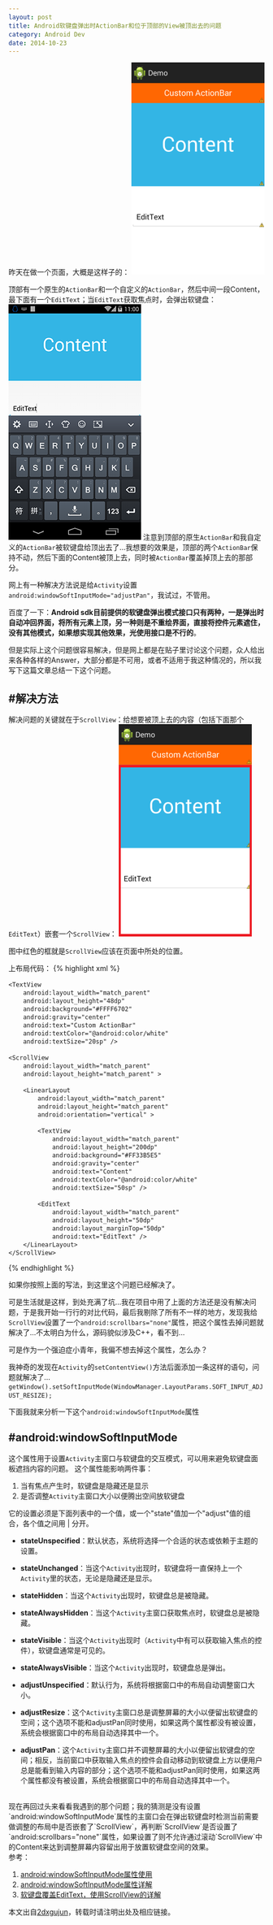 ```yaml
---
layout: post
title: Android软键盘弹出时ActionBar和位于顶部的View被顶出去的问题
category: Android Dev
date: 2014-10-23
---
```


昨天在做一个页面，大概是这样子的：
![sample](/media/files/2014/10/23/sample.png)

<!-- more -->

顶部有一个原生的`ActionBar`和一个自定义的`ActionBar`，然后中间一段Content，最下面有一个`EditText`；当`EditText`获取焦点时，会弹出软键盘：
![soft_keyboard_pop](/media/files/2014/10/23/soft_keyboard_pop.png)
注意到顶部的原生`ActionBar`和我自定义的`ActionBar`被软键盘给顶出去了...我想要的效果是，顶部的两个`ActionBar`保持不动，然后下面的Content被顶上去，同时被`ActionBar`覆盖掉顶上去的那部分。

网上有一种解决方法说是给`Activity`设置`android:windowSoftInputMode="adjustPan"`，我试过，不管用。

百度了一下：**Android sdk目前提供的软键盘弹出模式接口只有两种，一是弹出时自动冲回界面，将所有元素上顶，另一种则是不重绘界面，直接将控件元素遮住，没有其他模式，如果想实现其他效果，光使用接口是不行的**。

但是实际上这个问题很容易解决，但是网上都是在贴子里讨论这个问题，众人给出来各种各样的Answer，大部分都是不可用，或者不适用于我这种情况的，所以我写下这篇文章总结一下这个问题。

#解决方法
---
解决问题的关键就在于`ScrollView`：给想要被顶上去的内容（包括下面那个`EditText`）嵌套一个`ScrollView`：
![scrollview_nested](/media/files/2014/10/23/scrollview_nested.png)

图中红色的框就是`ScrollView`应该在页面中所处的位置。

上布局代码：
{% highlight xml %}
<?xml version="1.0" encoding="UTF-8"?>
<LinearLayout xmlns:android="http://schemas.android.com/apk/res/android"
    android:layout_width="match_parent"
    android:layout_height="match_parent"
    android:orientation="vertical" >

    <TextView
        android:layout_width="match_parent"
        android:layout_height="48dp"
        android:background="#FFFF6702"
        android:gravity="center"
        android:text="Custom ActionBar"
        android:textColor="@android:color/white"
        android:textSize="20sp" />

    <ScrollView
        android:layout_width="match_parent"
        android:layout_height="match_parent" >

        <LinearLayout
            android:layout_width="match_parent"
            android:layout_height="match_parent"
            android:orientation="vertical" >

            <TextView
                android:layout_width="match_parent"
                android:layout_height="200dp"
                android:background="#FF33B5E5"
                android:gravity="center"
                android:text="Content"
                android:textColor="@android:color/white"
                android:textSize="50sp" />

            <EditText
                android:layout_width="match_parent"
                android:layout_height="50dp"
                android:layout_marginTop="50dp"
                android:text="EditText" />
        </LinearLayout>
    </ScrollView>

</LinearLayout>
{% endhighlight %}

如果你按照上面的写法，到这里这个问题已经解决了。

可是生活就是这样，到处充满了坑...我在项目中用了上面的方法还是没有解决问题，于是我开始一行行的对比代码，最后我剔除了所有不一样的地方，发现我给`ScrollView`设置了一个`android:scrollbars="none"`属性，把这个属性去掉问题就解决了...不太明白为什么，源码貌似涉及C++，看不到...

可是作为一个强迫症小青年，我偏不想去掉这个属性，怎么办？

我神奇的发现在`Activity`的`setContentView()`方法后面添加一条这样的语句，问题就解决了...
`getWindow().setSoftInputMode(WindowManager.LayoutParams.SOFT_INPUT_ADJUST_RESIZE);`

下面我就来分析一下这个`android:windowSoftInputMode`属性

#android:windowSoftInputMode
---
这个属性用于设置`Activity`主窗口与软键盘的交互模式，可以用来避免软键盘面板遮挡内容的问题。
这个属性能影响两件事：

1. 当有焦点产生时，软键盘是隐藏还是显示
2. 是否调整`Activity`主窗口大小以便腾出空间放软键盘

它的设置必须是下面列表中的一个值，或一个"state"值加一个"adjust"值的组合，各个值之间用 | 分开。


- **stateUnspecified**：默认状态，系统将选择一个合适的状态或依赖于主题的设置。

- **stateUnchanged**：当这个`Activity`出现时，软键盘将一直保持上一个`Activity`里的状态，无论是隐藏还是显示。

- **stateHidden**：当这个`Activity`出现时，软键盘总是被隐藏。

- **stateAlwaysHidden**：当这个`Activity`主窗口获取焦点时，软键盘总是被隐藏。

- **stateVisible**：当这个`Activity`出现时（`Activity`中有可以获取输入焦点的控件），软键盘通常是可见的。

- **stateAlwaysVisible**：当这个`Activity`出现时，软键盘总是弹出。

- **adjustUnspecified**：默认行为，系统将根据窗口中的布局自动调整窗口大小。

- **adjustResize**：这个`Activity`主窗口总是调整屏幕的大小以便留出软键盘的空间；这个选项不能和adjustPan同时使用，如果这两个属性都没有被设置，系统会根据窗口中的布局自动选择其中一个。

- **adjustPan**：这个`Activity`主窗口并不调整屏幕的大小以便留出软键盘的空间；相反，当前窗口中获取输入焦点的控件会自动移动到软键盘上方以便用户总是能看到输入内容的部分；这个选项不能和adjustPan同时使用，如果这两个属性都没有被设置，系统会根据窗口中的布局自动选择其中一个。

<br/>
现在再回过头来看看我遇到的那个问题；我的猜测是没有设置`android:windowSoftInputMode`属性的主窗口会在弹出软键盘时检测当前需要做调整的布局中是否嵌套了`ScrollView`，再判断`ScrollView`是否设置了`android:scrollbars="none"`属性，如果设置了则不允许通过滚动`ScrollView`中的Content来达到调整屏幕内容留出用于放置软键盘空间的效果。


<br/>
参考：

1. [android:windowSoftInputMode属性使用](http://blog.csdn.net/gaomatrix/article/details/7057032)
2. [android:windowSoftInputMode属性详解](http://blog.csdn.net/twoicewoo/article/details/7384398)
3. [软键盘覆盖EditText，使用ScrollView的详解](http://www.eoeandroid.com/thread-53414-1-1.html)

本文出自[2dxgujun](http://2dxgujun.com/)，转载时请注明出处及相应链接。